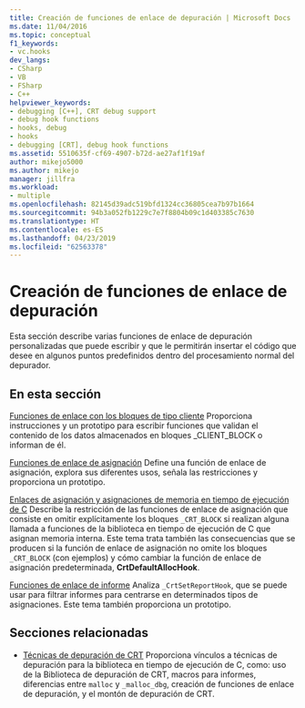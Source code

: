 ```yaml
---
title: Creación de funciones de enlace de depuración | Microsoft Docs
ms.date: 11/04/2016
ms.topic: conceptual
f1_keywords:
- vc.hooks
dev_langs:
- CSharp
- VB
- FSharp
- C++
helpviewer_keywords:
- debugging [C++], CRT debug support
- debug hook functions
- hooks, debug
- hooks
- debugging [CRT], debug hook functions
ms.assetid: 5510635f-cf69-4907-b72d-ae27af1f19af
author: mikejo5000
ms.author: mikejo
manager: jillfra
ms.workload:
- multiple
ms.openlocfilehash: 82145d39adc519bfd1324cc36805cea7b97b1664
ms.sourcegitcommit: 94b3a052fb1229c7e7f8804b09c1d403385c7630
ms.translationtype: HT
ms.contentlocale: es-ES
ms.lasthandoff: 04/23/2019
ms.locfileid: "62563378"
---
```

# <a name="debug-hook-function-writing"></a>Creación de funciones de enlace de depuración
Esta sección describe varias funciones de enlace de depuración personalizadas que puede escribir y que le permitirán insertar el código que desee en algunos puntos predefinidos dentro del procesamiento normal del depurador.

## <a name="in-this-section"></a>En esta sección
 [Funciones de enlace con los bloques de tipo cliente](../debugger/client-block-hook-functions.md) Proporciona instrucciones y un prototipo para escribir funciones que validan el contenido de los datos almacenados en bloques _CLIENT_BLOCK o informan de él.

 [Funciones de enlace de asignación](../debugger/allocation-hook-functions.md) Define una función de enlace de asignación, explora sus diferentes usos, señala las restricciones y proporciona un prototipo.

 [Enlaces de asignación y asignaciones de memoria en tiempo de ejecución de C](../debugger/allocation-hooks-and-c-run-time-memory-allocations.md) Describe la restricción de las funciones de enlace de asignación que consiste en omitir explícitamente los bloques `_CRT_BLOCK` si realizan alguna llamada a funciones de la biblioteca en tiempo de ejecución de C que asignan memoria interna. Este tema trata también las consecuencias que se producen si la función de enlace de asignación no omite los bloques `_CRT_BLOCK` (con ejemplos) y cómo cambiar la función de enlace de asignación predeterminada, **CrtDefaultAllocHook**.

 [Funciones de enlace de informe](../debugger/report-hook-functions.md) Analiza `_CrtSetReportHook`, que se puede usar para filtrar informes para centrarse en determinados tipos de asignaciones. Este tema también proporciona un prototipo.

## <a name="related-sections"></a>Secciones relacionadas

- [Técnicas de depuración de CRT](../debugger/crt-debugging-techniques.md) Proporciona vínculos a técnicas de depuración para la biblioteca en tiempo de ejecución de C, como: uso de la Biblioteca de depuración de CRT, macros para informes, diferencias entre `malloc` y `_malloc_dbg`, creación de funciones de enlace de depuración, y el montón de depuración de CRT.